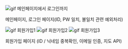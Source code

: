 ![gif 메인페이지에서 로그인까지](https://github.com/Cnowcow/HwagaeMarket/assets/147683241/d1bbfab4-a0c5-4ecf-9463-f308b6870fef)

메인페이지, 로그인 페이지(ID, PW 일치, 불일치 관련 예외처리)


![gif 회원가입1](https://github.com/Cnowcow/HwagaeMarket/assets/147683241/2f252260-9e6b-40e6-9214-d05f78b77350)
![gif 회원가입2](https://github.com/Cnowcow/HwagaeMarket/assets/147683241/cf5c1d8c-9daa-44cc-8ff1-efd8c2f12c69)
![gif 회원가입3](https://github.com/Cnowcow/HwagaeMarket/assets/147683241/3300c4e5-4db4-49a0-b1d2-656cfb211b82)

회원가입 페이지 (ID / 닉네임 중복확인, 이메일 인증, 지도 API)


